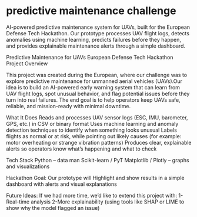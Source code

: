 # predictive maintenance challenge
AI-powered predictive maintenance system for UAVs, built for the European Defense Tech Hackathon. Our prototype processes UAV flight logs, detects anomalies using machine learning, predicts failures before they happen, and provides explainable maintenance alerts through a simple dashboard.


Predictive Maintenance for UAVs
European Defense Tech Hackathon Project
Overview

This project was created during the European, where our challenge was to explore predictive maintenance for unmanned aerial vehicles (UAVs).Our idea is to build an AI-powered early warning system that can learn from UAV flight logs, spot unusual behavior, and flag potential issues before they turn into real failures. The end goal is to help operators keep UAVs safe, reliable, and mission-ready with minimal downtime.

What It Does
Reads and processes UAV sensor logs (ESC, IMU, barometer, GPS, etc.) in CSV or binary format
Uses machine learning and anomaly detection techniques to identify when something looks unusual
Labels flights as normal or at risk, while pointing out likely causes (for example: motor overheating or strange vibration patterns)
Produces clear, explainable alerts so operators know what’s happening and what to check

Tech Stack
Python – data man
Scikit-learn / PyT
Matplotlib / Plotly – graphs and visualizations

Hackathon Goal:
Our prototype will Highlight and show results in a simple dashboard with alerts and visual explanations

Future Ideas:
If we had more time, we’d like to extend this project with:
1-Real-time analysis 
2-More explainability (using tools like SHAP or LIME to show why the model flagged an issue)
